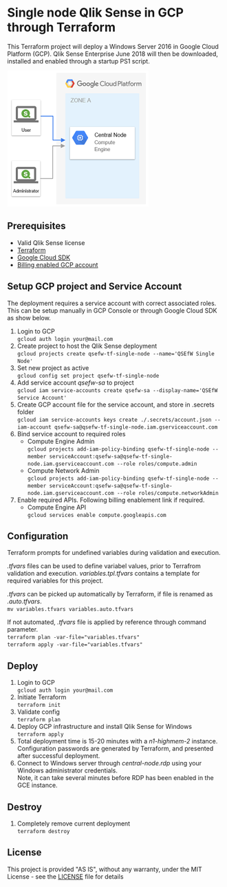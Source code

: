 Single node Qlik Sense in GCP through Terraform
===

This Terraform project will deploy a Windows Server 2016 in Google Cloud Platform (GCP). Qlik Sense Enterprise June 2018 will then be downloaded, installed and enabled through a startup PS1 script.

![Single node Qlik Sense Enterprise in Google Cloud Platfrom](qsefw-gcp.png)

## Prerequisites

* Valid Qlik Sense license
* [Terraform](https://www.terraform.io/downloads.html)
* [Google Cloud SDK](https://cloud.google.com/sdk/docs/downloads-interactive) 
* [Billing enabled GCP account](https://cloud.google.com/billing/docs/how-to/manage-billing-account)

## Setup GCP project and Service Account

The deployment requires a service account with correct associated roles. This can be setup manually in GCP Console or through Google Cloud SDK as show below.

1. Login to GCP<br/> `gcloud auth login your@mail.com`
1. Create project to host the Qlik Sense deployment<br/> `gcloud projects create qsefw-tf-single-node --name='QSEfW Single Node'`
1. Set new project as active<br/> `gcloud config set project qsefw-tf-single-node`
1. Add service account *qsefw-sa* to project<br/> `gcloud iam service-accounts create qsefw-sa --display-name='QSEfW Service Account'`
1. Create GCP account file for the service account, and store in .secrets folder<br/> `gcloud iam service-accounts keys create ./.secrets/account.json --iam-account qsefw-sa@qsefw-tf-single-node.iam.gserviceaccount.com` 
1. Bind service account to required roles 
    * Compute Engine Admin<br/> `gcloud projects add-iam-policy-binding qsefw-tf-single-node --member serviceAccount:qsefw-sa@qsefw-tf-single-node.iam.gserviceaccount.com --role roles/compute.admin`
    * Compute Network Admin<br/> `gcloud projects add-iam-policy-binding qsefw-tf-single-node --member serviceAccount:qsefw-sa@qsefw-tf-single-node.iam.gserviceaccount.com --role roles/compute.networkAdmin`
1. Enable required APIs. Following billing enablement link if required. 
    * Compute Engine API <br/> `gcloud services enable compute.googleapis.com`

## Configuration

Terraform prompts for undefined variables during validation and execution. 

*.tfvars* files can be used to define variabel values, prior to Terrafrom validation and execution. *variables.tpl.tfvars* contains a template for required variables for this project. 

*.tfvars* can be picked up automatically by Terraform, if file is renamed as *.auto.tfvars*.<br/>
`mv variables.tfvars variables.auto.tfvars` 

If not automated, *.tfvars* file is applied by reference through command parameter.<br/>
`terraform plan -var-file="variables.tfvars"`<br/>
`terraform apply -var-file="variables.tfvars"`

## Deploy

1. Login to GCP<br />`gcloud auth login your@mail.com`
1. Initiate Terraform<br />`terraform init`
1. Validate config<br />`terraform plan`
1. Deploy GCP infrastructure and install Qlik Sense for Windows<br />`terraform apply` 
1. Total deployment time is 15-20 minutes with a *n1-highmem-2* instance. Configuration passwords are generated by Terraform, and presented after successful deployment.  
1. Connect to Windows server through *central-node.rdp* using your Windows administrator credentials.<br />Note, it can take several minutes before RDP has been enabled in the GCE instance. 

## Destroy

1. Completely remove current deployment<br />`terraform destroy` 

## License

This project is provided "AS IS", without any warranty, under the MIT License - see the [LICENSE](LICENSE) file for details    
